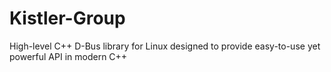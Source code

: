 # Kistler-Group
High-level C++ D-Bus library for Linux designed to provide easy-to-use yet powerful API in modern C++
